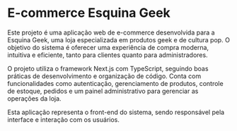# E-commerce Esquina Geek

Este projeto é uma aplicação web de e-commerce desenvolvida para a Esquina Geek, uma loja especializada em produtos geek e de cultura pop. O objetivo do sistema é oferecer uma experiência de compra moderna, intuitiva e eficiente, tanto para clientes quanto para administradores.

O projeto utiliza o framework Next.js com TypeScript, seguindo boas práticas de desenvolvimento e organização de código. Conta com funcionalidades como autenticação, gerenciamento de produtos, controle de estoque, pedidos e um painel administrativo para gerenciar as operações da loja.

Esta aplicação representa o front-end do sistema, sendo responsável pela interface e interação com os usuários.
